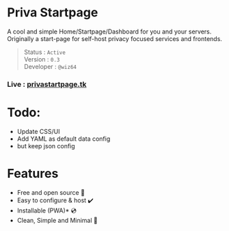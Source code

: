 # Priva Startpage
A cool and simple Home/Startpage/Dashboard for you and your servers.<br>
Originally a start-page for self-host privacy focused services and frontends.


> Status : `Active`<br>
  Version : `0.3` <br>
  Developer : `@wiz64`

### Live : [privastartpage.tk](https://privastartpage.tk)


# Todo:
- Update CSS/UI
- Add YAML as default data config
- but keep json config

# Features
- Free and open source :apple:
- Easy to configure & host :heavy_check_mark:
- Installable (PWA)* :cd:
- Clean, Simple and Minimal :gem: